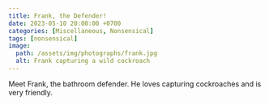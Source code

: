 ```yaml
---
title: Frank, the Defender!
date: 2023-05-10 20:00:00 +0700
categories: [Miscellaneous, Nonsensical]
tags: [nonsensical]
image:
  path: /assets/img/photographs/frank.jpg
  alt: Frank capturing a wild cockroach
---
```


Meet Frank, the bathroom defender.
He loves capturing cockroaches and is very friendly.

